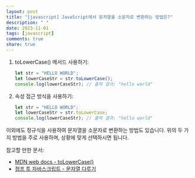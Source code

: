 ```yaml
---
layout: post
title: "[javascript] JavaScript에서 문자열을 소문자로 변환하는 방법은?"
description: " "
date: 2023-11-01
tags: [javascript]
comments: true
share: true
---
```


1. toLowerCase() 메서드 사용하기:
   ```javascript
   let str = "HELLO WORLD";
   let lowerCaseStr = str.toLowerCase();
   console.log(lowerCaseStr); // 출력 결과: "hello world"
   ```

2. 속성 접근 방식을 사용하기:
   ```javascript
   let str = "HELLO WORLD";
   let lowerCaseStr = str.toLowerCase;
   console.log(lowerCaseStr); // 출력 결과: "hello world"
   ```
   
이외에도 정규식을 사용하여 문자열을 소문자로 변환하는 방법도 있습니다. 위의 두 가지 방법을 주로 사용하며, 상황에 맞게 선택하시면 됩니다.

참고할 만한 문서:
- [MDN web docs - toLowerCase()](https://developer.mozilla.org/ko/docs/Web/JavaScript/Reference/Global_Objects/String/toLowerCase)
- [점프 투 자바스크립트 - 문자열 다루기](https://wikidocs.net/22306)